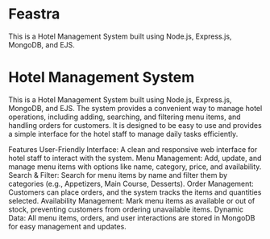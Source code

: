 # Feastra
This is a Hotel Management System built using Node.js, Express.js, MongoDB, and EJS.

<h1>Hotel Management System</h1>
This is a Hotel Management System built using Node.js, Express.js, MongoDB, and EJS. The system provides a convenient way to manage hotel operations, including adding, searching, and filtering menu items, and handling orders for customers. It is designed to be easy to use and provides a simple interface for the hotel staff to manage daily tasks efficiently.

Features
User-Friendly Interface: A clean and responsive web interface for hotel staff to interact with the system.
Menu Management: Add, update, and manage menu items with options like name, category, price, and availability.
Search & Filter: Search for menu items by name and filter them by categories (e.g., Appetizers, Main Course, Desserts).
Order Management: Customers can place orders, and the system tracks the items and quantities selected.
Availability Management: Mark menu items as available or out of stock, preventing customers from ordering unavailable items.
Dynamic Data: All menu items, orders, and user interactions are stored in MongoDB for easy management and updates.
